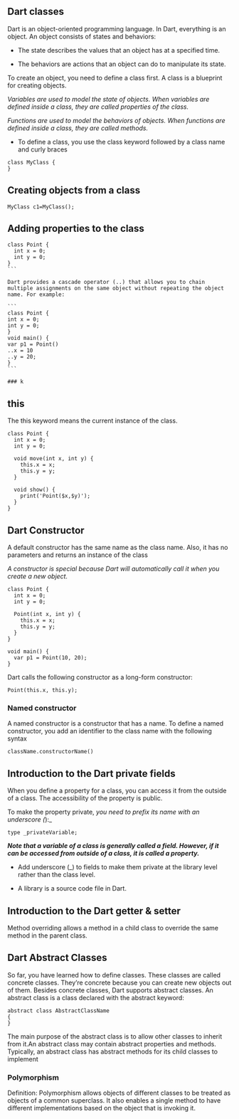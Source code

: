 ## Dart classes

Dart is an object-oriented programming language. In Dart, everything is an object. An object consists of states and behaviors:

- The state describes the values that an object has at a specified time.

- The behaviors are actions that an object can do to manipulate its state.

To create an object, you need to define a class first. A class is a blueprint for creating objects.

_Variables are used to model the state of objects. When variables are defined inside a class, they are called properties of the class._

_Functions are used to model the behaviors of objects. When functions are defined inside a class, they are called methods._

- To define a class, you use the class keyword followed by a class name and curly braces

```
class MyClass {
}
```

## Creating objects from a class

```
MyClass c1=MyClass();

```

## Adding properties to the class

````
class Point {
  int x = 0;
  int y = 0;
}
```

Dart provides a cascade operator (..) that allows you to chain multiple assignments on the same object without repeating the object name. For example:

```
class Point {
int x = 0;
int y = 0;
}
void main() {
var p1 = Point()
..x = 10
..y = 20;
}
```

### k
````

## this

The this keyword means the current instance of the class.

```
class Point {
  int x = 0;
  int y = 0;

  void move(int x, int y) {
    this.x = x;
    this.y = y;
  }

  void show() {
    print('Point($x,$y)');
  }
}
```

## Dart Constructor

A default constructor has the same name as the class name. Also, it has no parameters and returns an instance of the class

_A constructor is special because Dart will automatically call it when you create a new object._

```
class Point {
  int x = 0;
  int y = 0;

  Point(int x, int y) {
    this.x = x;
    this.y = y;
  }
}

void main() {
  var p1 = Point(10, 20);
}
```

Dart calls the following constructor as a long-form constructor:

```
Point(this.x, this.y);
```

### Named constructor

A named constructor is a constructor that has a name. To define a named constructor, you add an identifier to the class name with the following syntax

```
className.constructorName()
```

## Introduction to the Dart private fields

When you define a property for a class, you can access it from the outside of a class. The accessibility of the property is public.

To make the property private, _you need to prefix its name with an underscore (_):\_

```
type _privateVariable;
```

_**Note that a variable of a class is generally called a field. However, if it can be accessed from outside of a class, it is called a property.**_

- Add underscore (\_) to fields to make them private at the library level rather than the class level.

- A library is a source code file in Dart.

## Introduction to the Dart getter & setter

Method overriding allows a method in a child class to override the same method in the parent class.

## Dart Abstract Classes

So far, you have learned how to define classes. These classes are called concrete classes. They’re concrete because you can create new objects out of them. Besides concrete classes, Dart supports abstract classes. An abstract class is a class declared with the abstract keyword:

```
abstract class AbstractClassName
{
}
```

The main purpose of the abstract class is to allow other classes to inherit from it.An abstract class may contain abstract properties and methods. Typically, an abstract class has abstract methods for its child classes to implement

### Polymorphism
Definition: Polymorphism allows objects of different classes to be treated as objects of a common superclass. It also enables a single method to have different implementations based on the object that is invoking it.


